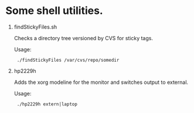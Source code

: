 # Some shell utilities.

1. findStickyFiles.sh

    Checks a directory tree versioned by CVS for sticky tags.

    Usage:

        ./findStickyFiles /var/cvs/repo/somedir

2. hp2229h

    Adds the xorg modeline for the monitor and switches output to external.

    Usage:

        ./hp2229h extern|laptop
